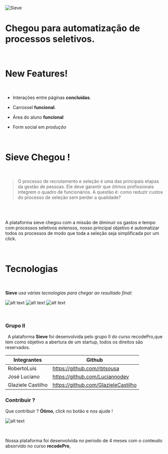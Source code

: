 ![Sieve](https://i.imgur.com/Ki4XLu6.png)


# Chegou para automatização de processos seletivos.
   &nbsp;
                &nbsp;
# New Features!
&nbsp;
  - Interações entre páginas **concluidas**.
  - Carrossel **funcional**.
  - Área do aluno **funcional**
  - Form social em *produção*
  
    &nbsp;
            &nbsp;
                        &nbsp;
                                  
# Sieve Chegou !

&nbsp;

> O processo de recrutamento e seleção é uma das principais etapas da gestão de pessoas.
> Ele deve garantir que ótimos profissionais integrem o quadro de funcionários. A questão é:
> como reduzir custos do processo de seleção sem perder a qualidade?

&nbsp;

&nbsp;      
   A plataforma sieve chegou com a missão de diminuir os gastos e tempo com processos seletivos extensos, nosso principal objetivo é automatizar todos os processos de modo que toda a seleção seja simplificada por um click.
   
&nbsp;

# Tecnologias
&nbsp;

**Sieve** *usa várias tecnologias para chegar ao resultado final*:
&nbsp;

![alt text](https://i.imgur.com/XBnE6cA.png "react")     ![alt text](https://i.imgur.com/0TCdTWx.png "nodejs") ![alt text](https://i.imgur.com/WnLUX23.png "nodejs") 


&nbsp;

### Grupo II
&nbsp;
A plataforma **Sieve** foi desenvolvida pelo grupo II do curso recodePro,que tem como objetivo a abertura de um startup, todos os direitos são reservados.

| Integrantes | Github |
| ------ | ------ |
| RobertoLuis | https://github.com/rbtsousa
| José Luciano | https://github.com/Luciannodev
| Glaziele Castilho  | https://github.com/GlazieleCastilho



### Contribuir ?

Que contribuir ?  **Ótimo**, click no botão e nos ajude !


![alt text](https://i.imgur.com/eSewvJX.png "nodejs") 

&nbsp;
&nbsp;

Nossa plataforma foi desenvolvida no periodo de 4 meses com o conteudo absorvido no curso **recodePro**, 
